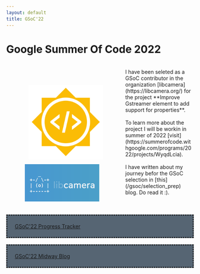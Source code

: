 ```yaml
---
layout: default
title: GSoC'22
---
```


# Google Summer Of Code 2022
<!-- <img src="/assets/Gsoc_icon.png" alt="gsoc_icon" width="200"/> -->

<div class="row" style="float: left; padding: 50px">
  <div >
    <img src="/assets/Gsoc_icon.png" alt="gsoc_icon" width="200" style="padding: 10px"/>
  </div>
  <div>
    <img src="/assets/libcamera.png" alt="libcamera" width="200"/>
  </div>
</div>
<br>
I have been seleted as a GSoC contributor in the organization [libcamera](https://libcamera.org/) for the project **Improve Gstreamer element to add support for properties**.
<br>
<br>
To learn more about the project I will be workin in summer of 2022 [visit](https://summerofcode.withgoogle.com/programs/2022/projects/WyqdLcia).
<br>
<br>
I have written about my journey befor the GSoC selection in [this](/gsoc/selection_prep) blog. Do read it :).
<br>
<br>
<br>
<br>
<div style="background-color:#566573;padding:20px;border-style: dotted">
	<a href="/gsoc/home.md"> GSoC'22 Progress Tracker </a>
</div>
<br>
<div style="background-color:#566573;padding:20px;border-style: dotted">
	<a href="/midway_blog/home.md">GSoC'22 Midway Blog</a>
</div>

